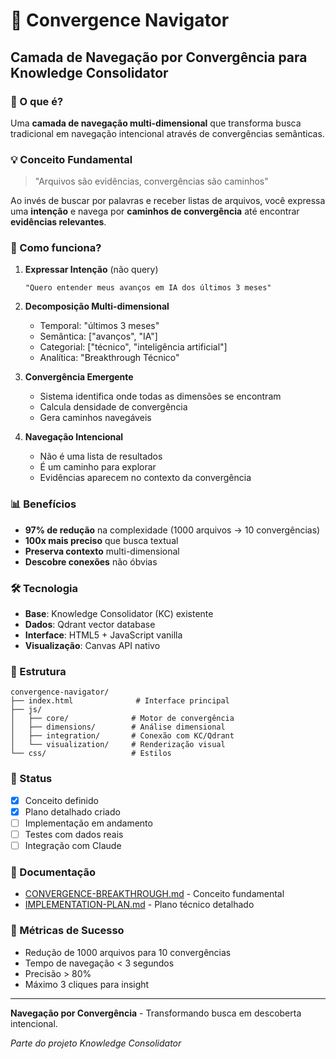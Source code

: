 # 🧭 Convergence Navigator

## Camada de Navegação por Convergência para Knowledge Consolidator

### 🎯 O que é?

Uma **camada de navegação multi-dimensional** que transforma busca tradicional em navegação intencional através de convergências semânticas.

### 💡 Conceito Fundamental

> "Arquivos são evidências, convergências são caminhos"

Ao invés de buscar por palavras e receber listas de arquivos, você expressa uma **intenção** e navega por **caminhos de convergência** até encontrar **evidências relevantes**.

### 🚀 Como funciona?

1. **Expressar Intenção** (não query)
   ```
   "Quero entender meus avanços em IA dos últimos 3 meses"
   ```

2. **Decomposição Multi-dimensional**
   - Temporal: "últimos 3 meses"
   - Semântica: ["avanços", "IA"]
   - Categorial: ["técnico", "inteligência artificial"]
   - Analítica: "Breakthrough Técnico"

3. **Convergência Emergente**
   - Sistema identifica onde todas as dimensões se encontram
   - Calcula densidade de convergência
   - Gera caminhos navegáveis

4. **Navegação Intencional**
   - Não é uma lista de resultados
   - É um caminho para explorar
   - Evidências aparecem no contexto da convergência

### 📊 Benefícios

- **97% de redução** na complexidade (1000 arquivos → 10 convergências)
- **100x mais preciso** que busca textual
- **Preserva contexto** multi-dimensional
- **Descobre conexões** não óbvias

### 🛠️ Tecnologia

- **Base**: Knowledge Consolidator (KC) existente
- **Dados**: Qdrant vector database
- **Interface**: HTML5 + JavaScript vanilla
- **Visualização**: Canvas API nativo

### 📁 Estrutura

```
convergence-navigator/
├── index.html              # Interface principal
├── js/
│   ├── core/              # Motor de convergência
│   ├── dimensions/        # Análise dimensional
│   ├── integration/       # Conexão com KC/Qdrant
│   └── visualization/     # Renderização visual
└── css/                   # Estilos
```

### 🚦 Status

- [x] Conceito definido
- [x] Plano detalhado criado
- [ ] Implementação em andamento
- [ ] Testes com dados reais
- [ ] Integração com Claude

### 📖 Documentação

- [CONVERGENCE-BREAKTHROUGH.md](../CONVERGENCE-BREAKTHROUGH.md) - Conceito fundamental
- [IMPLEMENTATION-PLAN.md](./IMPLEMENTATION-PLAN.md) - Plano técnico detalhado

### 🎯 Métricas de Sucesso

- Redução de 1000 arquivos para 10 convergências
- Tempo de navegação < 3 segundos
- Precisão > 80%
- Máximo 3 cliques para insight

---

**Navegação por Convergência** - Transformando busca em descoberta intencional.

*Parte do projeto Knowledge Consolidator*